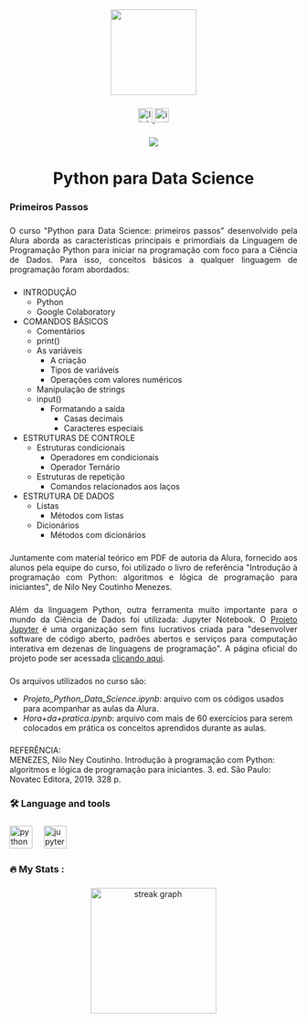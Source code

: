 <div align="center">
  <img height="150" src="https://camo.githubusercontent.com/62da68eb62b1e5f175f7d1f0191dd89a653d7908feb22d37d4a0ab07365d6791/68747470733a2f2f6d656469612e67697068792e636f6d2f6d656469612f4d3967624264396e6244724f5475314d71782f67697068792e676966"  />
</div>

###

<div align="center">
  <a href="https://www.linkedin.com/in/carlos-campanari/" target="_blank">
    <img src="https://img.shields.io/static/v1?message=LinkedIn&logo=linkedin&label=&color=0077B5&logoColor=white&labelColor=&style=for-the-badge" height="25" alt="linkedin logo"  />
  </a>
  <a href="https://www.instagram.com/campanaricarlos/" target="_blank">
    <img src="https://img.shields.io/static/v1?message=Instagram&logo=instagram&label=&color=E4405F&logoColor=white&labelColor=&style=for-the-badge" height="25" alt="instagram logo"  />
  </a>
</div>

###

<div align="center">
  <img src="https://visitor-badge.laobi.icu/badge?page_id=ccampa896.ccampa896&"  />
</div>

###

<h1 align="center">Python para Data Science</h1>

###

<h3 align="left">Primeiros Passos</h3>

###

<p align="justify">O curso "Python para Data Science: primeiros passos" desenvolvido pela Alura aborda as características principais e primordiais da Linguagem de Programação Python para iniciar na programação com foco para a Ciência de Dados. Para isso, conceitos básicos a qualquer linguagem de programação foram abordados:</p>

###

<ul>
  <li>INTRODUÇÃO
    <ul>
      <li>Python</li>
      <li>Google Colaboratory</li>
    </ul>
  </li>
  <li>COMANDOS BÁSICOS
    <ul>
      <li>Comentários</li>
      <li>print()</li>
      <li>As variáveis
        <ul>
          <li>A criação</li>
          <li>Tipos de variáveis</li>
          <li>Operações com valores numéricos</li>
        </ul>
      </li>
      <li>Manipulação de strings</li>
      <li>input()
        <ul>
          <li>Formatando a saída
            <ul>
              <li>Casas decimais</li>
              <li>Caracteres especiais</li>
            </ul>
          </li>
        </ul>
      </li>
    </ul>
  </li>
  <li>ESTRUTURAS DE CONTROLE
    <ul>
      <li>Estruturas condicionais
        <ul>
          <li>Operadores em condicionais</li>
          <li>Operador Ternário</li>
        </ul>
      </li>
      <li>Estruturas de repetição
        <ul>
          <li>Comandos relacionados aos laços</li>
        </ul>
      </li>
    </ul>
  </li>
  <li>ESTRUTURA DE DADOS
    <ul>
      <li>Listas
        <ul>
          <li>Métodos com listas</li>
        </ul>
      </li>
      <li>Dicionários
        <ul>
          <li>Métodos com dicionários</li>
        </ul>
      </li>
    </ul>
  </li>
</ul>

###

<p align="justify">Juntamente com material teórico em PDF de autoria da Alura, fornecido aos alunos pela equipe do curso, foi utilizado o livro de referência "Introdução à programação com Python: algoritmos e lógica de programação para iniciantes", de Nilo Ney Coutinho Menezes.</p>

###

<p align="justify">Além da linguagem Python, outra ferramenta muito importante para o mundo da Ciência de Dados foi utilizada: Jupyter Notebook. O <a href="https://pt.wikipedia.org/wiki/Projeto_Jupyter" target="_blank">Projeto Jupyter</a> é uma organização sem fins lucrativos criada para "desenvolver software de código aberto, padrões abertos e serviços para computação interativa em dezenas de linguagens de programação". A página oficial do projeto pode ser acessada <a href="https://jupyter.org/" target="https://jupyter.org/">clicando aqui</a>.</p>

###

<p align="left">Os arquivos utilizados no curso são:</p>

<ul>
<li><i>Projeto_Python_Data_Science.ipynb</i>: arquivo com os códigos usados para acompanhar as aulas da Alura.</li>
<li><i>Hora+da+pratica.ipynb</i>: arquivo com mais de 60 exercícios para serem colocados em prática os conceitos aprendidos durante as aulas.</li>
</ul>

###

<p align="left">REFERÊNCIA:<br>MENEZES, Nilo Ney Coutinho. Introdução à programação com Python: algoritmos e lógica de programação para iniciantes. 3. ed. São Paulo: Novatec Editora, 2019. 328 p.</p>

###

<h3 align="left">🛠 Language and tools</h3>

###

<div align="left">
  <img src="https://cdn.jsdelivr.net/gh/devicons/devicon/icons/python/python-original.svg" height="40" alt="python logo"  />
  <img width="12" />
  <img src="https://cdn.jsdelivr.net/gh/devicons/devicon/icons/jupyter/jupyter-original.svg" height="40" alt="jupyter logo"  />
</div>

###

<h3 align="left">🔥   My Stats :</h3>

###

<div align="center">
  <img src="https://streak-stats.demolab.com?user=ccampa896&locale=en&mode=daily&theme=dark&hide_border=false&border_radius=5&order=3" height="220" alt="streak graph"  />
</div>

###
